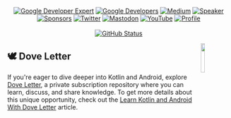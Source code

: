 <p align="center">
<a href="https://developers.google.com/profile/u/skydoves"><img alt="Google Developer Expert" src="https://skydoves.github.io/badges/gde.svg"/></a> 
<a href="https://devlibrary.withgoogle.com/authors/skydoves"><img alt="Google Developers" src="https://skydoves.github.io/badges/google-devlib.svg"/></a>
<a href="https://medium.com/@skydoves"><img alt="Medium" src="https://skydoves.github.io/badges/Story-Medium.svg"/></a>
<a href="https://speakerdeck.com/skydoves"><img alt="Speaker" src="https://skydoves.github.io/badges/speaker.svg"/></a></br>
<a href="https://github.com/sponsors/skydoves"><img alt="Sponsors" src="https://skydoves.github.io/badges/badge_sponsors.svg"/></a>
<a href="https://twitter.com/github_skydoves"><img alt="Twitter" src="https://skydoves.github.io/badges/twitter.svg"/></a>
<a href="https://androiddev.social/@skydoves"><img alt="Mastodon" src="https://skydoves.github.io/badges/mastodon.svg"/></a>
<a href="https://www.youtube.com/@skydoves"><img alt="YouTube" src="https://skydoves.github.io/badges/dove-youtube.svg"/></a>
<a href="https://github.com/doveletter"><img alt="Profile" src="https://skydoves.github.io/badges/dove-letter.svg"/></a></br></br>
<a href="https://github.com/skydoves"><img alt="GitHub Status" src="https://github-readme-stats.vercel.app/api?username=skydoves&hide=contribs&show_icons=true&include_all_commits=true&count_private=true"/></a>
</p>

<a href="https://github.com/doveletter">
<img src="https://github.com/user-attachments/assets/3ecd2a7b-9713-40cd-8817-fa568271cefa" width="13%" align="right"/>
</a>

## 🕊️ Dove Letter

If you're eager to dive deeper into Kotlin and Android, explore [Dove Letter](https://github.com/doveletter), a private subscription repository where you can learn, discuss, and share knowledge. To get more details about this unique opportunity, check out the [Learn Kotlin and Android With Dove Letter](https://medium.com/@skydoves/learn-kotlin-and-android-with-dove-letter-26265da11903) article.
